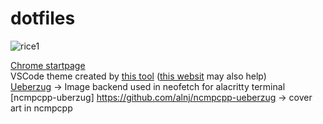 # dotfiles
![rice1](https://user-images.githubusercontent.com/61148691/117220247-81c75980-ae0f-11eb-9011-ca8d971ad209.jpg)  
  
[Chrome startpage](https://github.com/PrettyCoffee/fluidity)  
VSCode theme created by [this tool](https://medium.com/wearelaika/vscode-create-your-own-custom-theme-extension-96c67bd753f6)  ([this websit](https://themes.vscode.one/) may also help)   
[Ueberzug](https://github.com/seebye/ueberzug) -> Image backend used in neofetch for alacritty terminal  
[ncmpcpp-uberzug] https://github.com/alnj/ncmpcpp-ueberzug -> cover art in ncmpcpp

